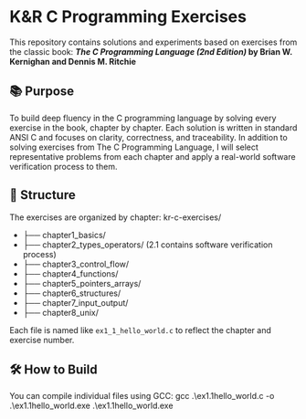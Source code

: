 # K&R C Programming Exercises

This repository contains solutions and experiments based on exercises from the classic book:
**_The C Programming Language (2nd Edition)_ by Brian W. Kernighan and Dennis M. Ritchie**

## 📚 Purpose
To build deep fluency in the C programming language by solving every exercise in the book, chapter by chapter. 
Each solution is written in standard ANSI C and focuses on clarity, correctness, and traceability. In addition to 
solving exercises from The C Programming Language, I will select representative problems from each chapter and 
apply a real-world software verification process to them. 

## 🧭 Structure
The exercises are organized by chapter:
kr-c-exercises/
   - ├── chapter1_basics/
   - ├── chapter2_types_operators/ (2.1 contains software verification process)
   - ├── chapter3_control_flow/
   - ├── chapter4_functions/
   - ├── chapter5_pointers_arrays/
   - ├── chapter6_structures/
   - ├── chapter7_input_output/
   - ├── chapter8_unix/

Each file is named like `ex1_1_hello_world.c` to reflect the chapter and exercise number.

## 🛠 How to Build
You can compile individual files using GCC:
gcc .\ex1.1hello_world.c -o .\ex1.1hello_world.exe
.\ex1.1hello_world.exe

